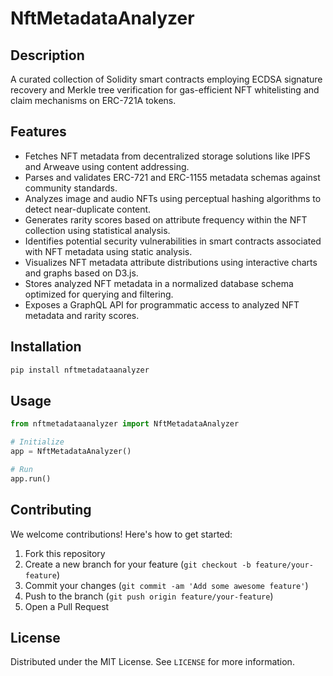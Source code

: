 # NftMetadataAnalyzer

## Description

A curated collection of Solidity smart contracts employing ECDSA signature recovery and Merkle tree verification for gas-efficient NFT whitelisting and claim mechanisms on ERC-721A tokens.

## Features

- Fetches NFT metadata from decentralized storage solutions like IPFS and Arweave using content addressing.
- Parses and validates ERC-721 and ERC-1155 metadata schemas against community standards.
- Analyzes image and audio NFTs using perceptual hashing algorithms to detect near-duplicate content.
- Generates rarity scores based on attribute frequency within the NFT collection using statistical analysis.
- Identifies potential security vulnerabilities in smart contracts associated with NFT metadata using static analysis.
- Visualizes NFT metadata attribute distributions using interactive charts and graphs based on D3.js.
- Stores analyzed NFT metadata in a normalized database schema optimized for querying and filtering.
- Exposes a GraphQL API for programmatic access to analyzed NFT metadata and rarity scores.
## Installation

```bash
pip install nftmetadataanalyzer
```

## Usage

```python
from nftmetadataanalyzer import NftMetadataAnalyzer

# Initialize
app = NftMetadataAnalyzer()

# Run
app.run()
```

## Contributing

We welcome contributions! Here's how to get started:

1. Fork this repository
2. Create a new branch for your feature (`git checkout -b feature/your-feature`)
3. Commit your changes (`git commit -am 'Add some awesome feature'`)
4. Push to the branch (`git push origin feature/your-feature`)
5. Open a Pull Request

## License

Distributed under the MIT License. See `LICENSE` for more information.

